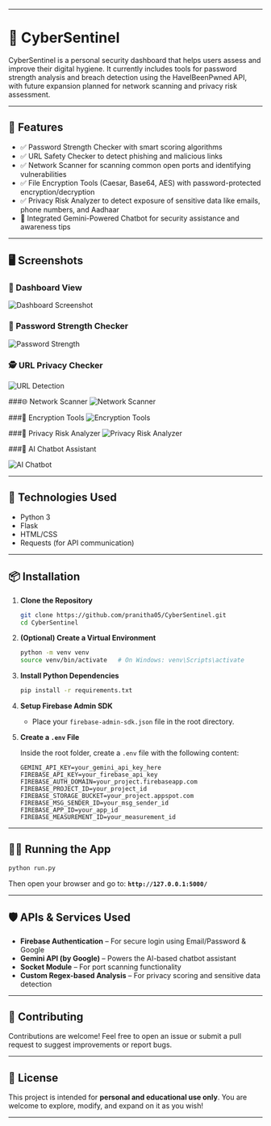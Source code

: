 
---


# 🔐 CyberSentinel

CyberSentinel is a personal security dashboard that helps users assess and improve their digital hygiene. It currently includes tools for password strength analysis and breach detection using the HaveIBeenPwned API, with future expansion planned for network scanning and privacy risk assessment.

---

## 🚀 Features

- ✅ Password Strength Checker with smart scoring algorithms  
- ✅ URL Safety Checker to detect phishing and malicious links  
- ✅ Network Scanner for scanning common open ports and identifying vulnerabilities  
- ✅ File Encryption Tools (Caesar, Base64, AES) with password-protected encryption/decryption  
- ✅ Privacy Risk Analyzer to detect exposure of sensitive data like emails, phone numbers, and Aadhaar  
- 💬 Integrated Gemini-Powered Chatbot for security assistance and awareness tips  


---

## 🖥️ Screenshots

### 🧩 Dashboard View
![Dashboard Screenshot](images/csdashboard.gif)

### 🔐 Password Strength Checker
![Password Strength](images/pwdchecker.png)

### 🕵️ URL Privacy Checker
![URL Detection](images/urlchecker.png)

###🌐 Network Scanner
![Network Scanner](images/network-scanner.png)

###🧬 Encryption Tools
![Encryption Tools](images/encryption.png)

###🧠 Privacy Risk Analyzer
![Privacy Risk Analyzer](images/pra.png)

###💬 AI Chatbot Assistant

![AI Chatbot](images/chatbot.png)


---

## 🧪 Technologies Used

- Python 3  
- Flask  
- HTML/CSS  
- Requests (for API communication)

---

## 📦 Installation

1. **Clone the Repository**

   ```bash
   git clone https://github.com/pranitha05/CyberSentinel.git
   cd CyberSentinel
   ```

2. **(Optional) Create a Virtual Environment**

   ```bash
   python -m venv venv
   source venv/bin/activate   # On Windows: venv\Scripts\activate
   ```

3. **Install Python Dependencies**

   ```bash
   pip install -r requirements.txt
   ```

4. **Setup Firebase Admin SDK**

   * Place your `firebase-admin-sdk.json` file in the root directory.

5. **Create a `.env` File**

   Inside the root folder, create a `.env` file with the following content:

   ```env
   GEMINI_API_KEY=your_gemini_api_key_here
   FIREBASE_API_KEY=your_firebase_api_key
   FIREBASE_AUTH_DOMAIN=your_project.firebaseapp.com
   FIREBASE_PROJECT_ID=your_project_id
   FIREBASE_STORAGE_BUCKET=your_project.appspot.com
   FIREBASE_MSG_SENDER_ID=your_msg_sender_id
   FIREBASE_APP_ID=your_app_id
   FIREBASE_MEASUREMENT_ID=your_measurement_id
   ```

---

## 🧑‍💻 Running the App

```bash
python run.py
```

Then open your browser and go to:
**`http://127.0.0.1:5000/`**

---

## 🛡️ APIs & Services Used

* **Firebase Authentication** – For secure login using Email/Password & Google
* **Gemini API (by Google)** – Powers the AI-based chatbot assistant
* **Socket Module** – For port scanning functionality
* **Custom Regex-based Analysis** – For privacy scoring and sensitive data detection

---



## 🤝 Contributing

Contributions are welcome!
Feel free to open an issue or submit a pull request to suggest improvements or report bugs.

---

## 📄 License

This project is intended for **personal and educational use only**.
You are welcome to explore, modify, and expand on it as you wish!

---



